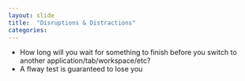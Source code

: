 ```yaml
---
layout: slide
title:  "Disruptions & Distractions"
categories: 
---
```


* How long will you wait for something to finish before you switch to another application/tab/workspace/etc?
* A flway test is guaranteed to lose you